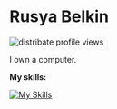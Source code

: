 # Rusya Belkin

<img src="https://komarev.com/ghpvc/?username=distribate" alt="distribate profile views"/>
  
I own a computer.

**My skills:**

[![My Skills](https://skillicons.dev/icons?i=html,css,js,ts,rust,cs,nodejs,yarn,npm,react,nextjs,actix,supabase,tailwind,sass,vite,vercel,unity,docker,mongodb,mysql,postgres,webstorm,vscode,visualstudio,ae,ps,windows)](https://skillicons.dev)
